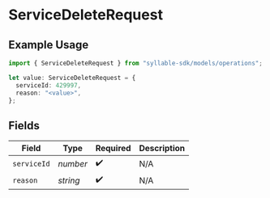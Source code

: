 # ServiceDeleteRequest

## Example Usage

```typescript
import { ServiceDeleteRequest } from "syllable-sdk/models/operations";

let value: ServiceDeleteRequest = {
  serviceId: 429997,
  reason: "<value>",
};
```

## Fields

| Field              | Type               | Required           | Description        |
| ------------------ | ------------------ | ------------------ | ------------------ |
| `serviceId`        | *number*           | :heavy_check_mark: | N/A                |
| `reason`           | *string*           | :heavy_check_mark: | N/A                |